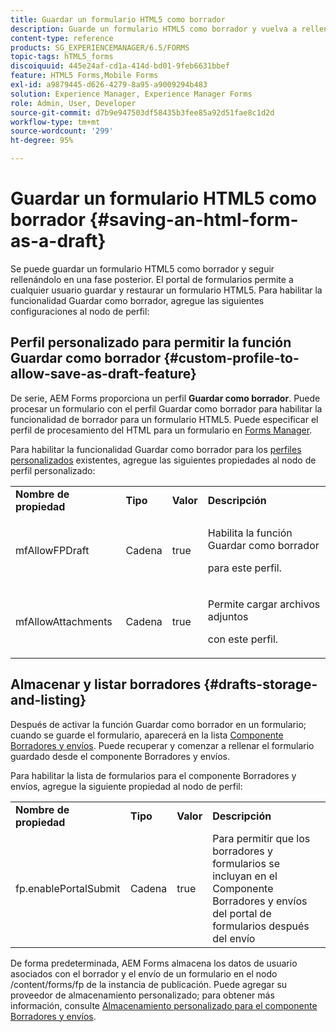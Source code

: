 ```yaml
---
title: Guardar un formulario HTML5 como borrador
description: Guarde un formulario HTML5 como borrador y vuelva a rellenarlo en una fase posterior.
content-type: reference
products: SG_EXPERIENCEMANAGER/6.5/FORMS
topic-tags: hTML5_forms
discoiquuid: 445e24af-cd1a-414d-bd01-9feb6631bbef
feature: HTML5 Forms,Mobile Forms
exl-id: a9879445-d626-4279-8a95-a9009294b483
solution: Experience Manager, Experience Manager Forms
role: Admin, User, Developer
source-git-commit: d7b9e947503df58435b3fee85a92d51fae8c1d2d
workflow-type: tm+mt
source-wordcount: '299'
ht-degree: 95%

---
```


# Guardar un formulario HTML5 como borrador {#saving-an-html-form-as-a-draft}

Se puede guardar un formulario HTML5 como borrador y seguir rellenándolo en una fase posterior. El portal de formularios permite a cualquier usuario guardar y restaurar un formulario HTML5. Para habilitar la funcionalidad Guardar como borrador, agregue las siguientes configuraciones al nodo de perfil:

## Perfil personalizado para permitir la función Guardar como borrador {#custom-profile-to-allow-save-as-draft-feature}

De serie, AEM Forms proporciona un perfil **Guardar como borrador**. Puede procesar un formulario con el perfil Guardar como borrador para habilitar la funcionalidad de borrador para un formulario HTML5. Puede especificar el perfil de procesamiento del HTML para un formulario en [Forms Manager](/help/forms/using/introduction-managing-forms.md).

Para habilitar la funcionalidad Guardar como borrador para los [perfiles personalizados](/help/forms/using/custom-profile.md) existentes, agregue las siguientes propiedades al nodo de perfil personalizado:

<table>
 <tbody>
  <tr>
   <td><strong>Nombre de propiedad</strong></td>
   <td><strong>Tipo</strong></td>
   <td><strong>Valor</strong></td>
   <td><strong>Descripción</strong></td>
  </tr>
  <tr>
   <td>mfAllowFPDraft</td>
   <td>Cadena</td>
   <td>true</td>
   <td><p>Habilita la función Guardar como borrador</p> <p>para este perfil.</p> </td>
  </tr>
  <tr>
   <td>mfAllowAttachments</td>
   <td>Cadena</td>
   <td>true</td>
   <td><p>Permite cargar archivos adjuntos</p> <p>con este perfil.</p> </td>
  </tr>
 </tbody>
</table>

## Almacenar y listar borradores {#drafts-storage-and-listing}

Después de activar la función Guardar como borrador en un formulario; cuando se guarde el formulario, aparecerá en la lista [Componente Borradores y envíos](/help/forms/using/draft-submission-component.md). Puede recuperar y comenzar a rellenar el formulario guardado desde el componente Borradores y envíos.

Para habilitar la lista de formularios para el componente Borradores y envíos, agregue la siguiente propiedad al nodo de perfil:

<table>
 <tbody>
  <tr>
   <td><strong>Nombre de propiedad</strong></td>
   <td><strong>Tipo</strong></td>
   <td><strong>Valor</strong></td>
   <td><strong>Descripción</strong></td>
  </tr>
  <tr>
   <td>fp.enablePortalSubmit</td>
   <td>Cadena</td>
   <td>true</td>
   <td>Para permitir que los borradores y formularios se incluyan en el<br /> Componente Borradores y envíos del portal de formularios después del envío</td>
  </tr>
 </tbody>
</table>

De forma predeterminada, AEM Forms almacena los datos de usuario asociados con el borrador y el envío de un formulario en el nodo /content/forms/fp de la instancia de publicación. Puede agregar su proveedor de almacenamiento personalizado; para obtener más información, consulte [Almacenamiento personalizado para el componente Borradores y envíos](/help/forms/using/adding-custom-storage-provider-forms.md).
